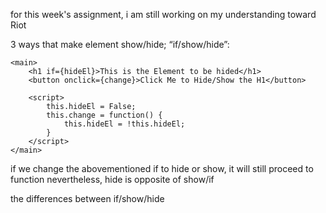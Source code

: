 
for this week's assignment, i am still working on my understanding toward Riot 

3 ways that make element show/hide; “if/show/hide”:

```
<main>
    <h1 if={hideEl}>This is the Element to be hided</h1>
    <button onclick={change}>Click Me to Hide/Show the H1</button>

    <script>
        this.hideEl = False;
        this.change = function() {
            this.hideEl = !this.hideEl;
        }
    </script>
</main>
```


if we change the abovementioned if to hide or show, it will still proceed to function 
nevertheless, hide is opposite of show/if 

the differences between if/show/hide
